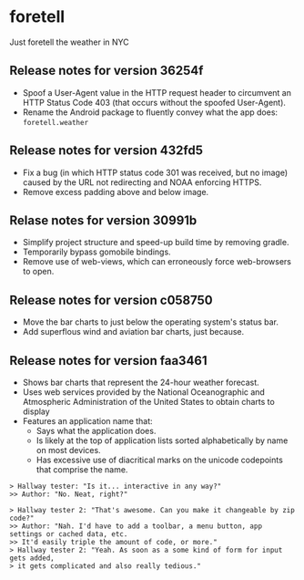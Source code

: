 # foretell
Just foretell the weather in NYC 

## Release notes for version 36254f
* Spoof a User-Agent value in the HTTP request header to circumvent an HTTP Status Code 403 (that occurs without the spoofed User-Agent).
* Rename the Android package to fluently convey what the app does: `foretell.weather`

## Release notes for version 432fd5
* Fix a bug (in which HTTP status code 301 was received, but no image) caused by the URL not redirecting and NOAA enforcing HTTPS.
* Remove excess padding above and below image.

## Relase notes for version 30991b
* Simplify project structure and speed-up build time by removing gradle.
* Temporarily bypass gomobile bindings. 
* Remove use of web-views, which can erroneously force web-browsers to open.

## Release notes for version c058750
* Move the bar charts to just below the operating system's status bar.
* Add superflous wind and aviation bar charts, just because.

## Release notes for version faa3461
* Shows bar charts that represent the 24-hour weather forecast.
* Uses web services provided by the National Oceanographic and Atmospheric Administration of the United States to obtain charts to display
* Features an application name that:
  * Says what the application does.
  * Is likely at the top of application lists sorted alphabetically by name on most devices.
  * Has excessive use of diacritical marks on the unicode codepoints that comprise the name.

```
> Hallway tester: "Is it... interactive in any way?"
>> Author: "No. Neat, right?"
```

```
> Hallway tester 2: "That's awesome. Can you make it changeable by zip code?"
>> Author: "Nah. I'd have to add a toolbar, a menu button, app settings or cached data, etc. 
>> It'd easily triple the amount of code, or more."
> Hallway tester 2: "Yeah. As soon as a some kind of form for input gets added, 
> it gets complicated and also really tedious."
```

